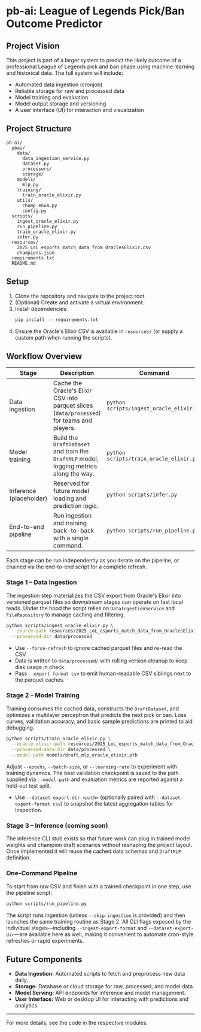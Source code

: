 # pb-ai: League of Legends Pick/Ban Outcome Predictor

## Project Vision
This project is part of a larger system to predict the likely outcome of a professional League of Legends pick and ban phase using
machine learning and historical data. The full system will include:
- Automated data ingestion (cronjob)
- Reliable storage for raw and processed data
- Model training and evaluation
- Model output storage and versioning
- A user interface (UI) for interaction and visualization

## Project Structure
```
pb-ai/
  pbai/
    data/
      data_ingestion_service.py
      dataset.py
      processors/
      storage/
    models/
      mlp.py
    training/
      train_oracle_elixir.py
    utils/
      champ_enum.py
      config.py
  scripts/
    ingest_oracle_elixir.py
    run_pipeline.py
    train_oracle_elixir.py
    infer.py
  resources/
    2025_LoL_esports_match_data_from_OraclesElixir.csv
    champions.json
  requirements.txt
  README.md
```

## Setup
1. Clone the repository and navigate to the project root.
2. (Optional) Create and activate a virtual environment.
3. Install dependencies:
   ```bash
   pip install -r requirements.txt
   ```
4. Ensure the Oracle's Elixir CSV is available in `resources/` (or supply a custom path when running the scripts).

## Workflow Overview
| Stage | Description | Command |
|-------|-------------|---------|
| Data ingestion | Cache the Oracle's Elixir CSV into parquet slices (`data/processed`) for teams and players. | `python scripts/ingest_oracle_elixir.py` |
| Model training | Build the `DraftDataset` and train the `DraftMLP` model, logging metrics along the way. | `python scripts/train_oracle_elixir.py` |
| Inference (placeholder) | Reserved for future model loading and prediction logic. | `python scripts/infer.py` |
| End-to-end pipeline | Run ingestion and training back-to-back with a single command. | `python scripts/run_pipeline.py` |

Each stage can be run independently as you iterate on the pipeline, or chained via the end-to-end script for a complete refresh.

### Stage 1 – Data Ingestion
The ingestion step materializes the CSV export from Oracle's Elixir into versioned parquet files so downstream stages can operate on
fast local reads. Under the hood the script relies on `DataIngestionService` and `FileRepository` to manage caching and filtering.

```bash
python scripts/ingest_oracle_elixir.py \
  --source-path resources/2025_LoL_esports_match_data_from_OraclesElixir.csv \
  --processed-dir data/processed
```

- Use `--force-refresh` to ignore cached parquet files and re-read the CSV.
- Data is written to `data/processed/` with rolling version cleanup to keep disk usage in check.
- Pass `--export-format csv` to emit human-readable CSV siblings next to the parquet caches.

### Stage 2 – Model Training
Training consumes the cached data, constructs the `DraftDataset`, and optimizes a multilayer perceptron that predicts the next pick or ban.
Loss curves, validation accuracy, and basic sample predictions are printed to aid debugging.

```bash
python scripts/train_oracle_elixir.py \
  --oracle-elixir-path resources/2025_LoL_esports_match_data_from_OraclesElixir.csv \
  --processed-data-dir data/processed \
  --model-path models/draft_mlp_oracle_elixir.pth
```

Adjust `--epochs`, `--batch-size`, or `--learning-rate` to experiment with training dynamics. The best validation checkpoint is saved to the path
supplied via `--model-path` and evaluation metrics are reported against a held-out test split.
- Use `--dataset-export-dir <path>` (optionally paired with `--dataset-export-format csv`) to snapshot the latest aggregation tables for inspection.

### Stage 3 – Inference (coming soon)
The inference CLI stub exists so that future work can plug in trained model weights and champion draft scenarios without reshaping the
project layout. Once implemented it will reuse the cached data schemas and `DraftMLP` definition.

### One-Command Pipeline
To start from raw CSV and finish with a trained checkpoint in one step, use the pipeline script:

```bash
python scripts/run_pipeline.py
```

The script runs ingestion (unless `--skip-ingestion` is provided) and then launches the same training routine as Stage 2. All CLI flags exposed
by the individual stages—including `--ingest-export-format` and `--dataset-export-dir`—are available here as well, making it convenient to
automate cron-style refreshes or rapid experiments.

## Future Components
- **Data Ingestion:** Automated scripts to fetch and preprocess new data daily.
- **Storage:** Database or cloud storage for raw, processed, and model data.
- **Model Serving:** API endpoints for inference and model management.
- **User Interface:** Web or desktop UI for interacting with predictions and analytics.

---
For more details, see the code in the respective modules.
